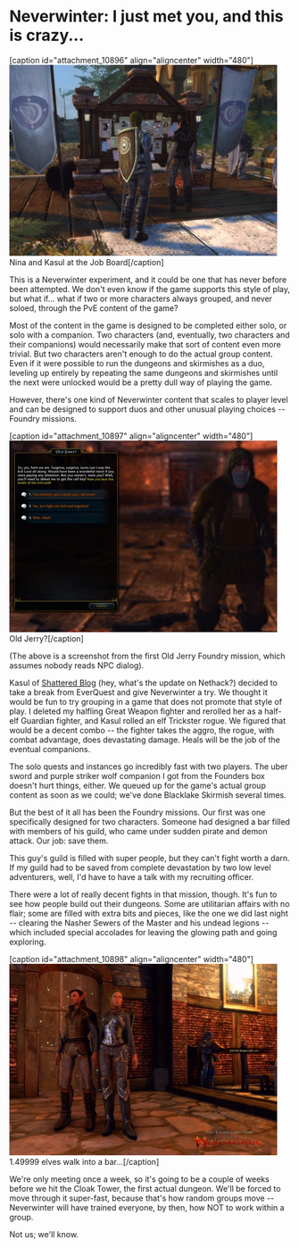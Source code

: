 # Neverwinter: I just met you, and this is crazy...

[caption id="attachment\_10896" align="aligncenter" width="480"][![Nina and Kasul at the Job Board](../uploads/2013/05/GameClient-2013-05-13-23-24-23-16-480x342.jpg)](../uploads/2013/05/GameClient-2013-05-13-23-24-23-16.jpg) Nina and Kasul at the Job Board[/caption]

This is a Neverwinter experiment, and it could be one that has never before been attempted. We don't even know if the game supports this style of play, but what if... what if two or more characters always grouped, and never soloed, through the PvE content of the game?

Most of the content in the game is designed to be completed either solo, or solo with a companion. Two characters (and, eventually, two characters and their companions) would necessarily make that sort of content even more trivial. But two characters aren't enough to do the actual group content. Even if it were possible to run the dungeons and skirmishes as a duo, leveling up entirely by repeating the same dungeons and skirmishes until the next were unlocked would be a pretty dull way of playing the game.

However, there's one kind of Neverwinter content that scales to player level and can be designed to support duos and other unusual playing choices -- Foundry missions.

[caption id="attachment\_10897" align="aligncenter" width="480"][![Old Jerry?](../uploads/2013/05/GameClient-2013-05-12-16-11-48-62-480x343.jpg)](../uploads/2013/05/GameClient-2013-05-12-16-11-48-62.jpg) Old Jerry?[/caption]

(The above is a screenshot from the first Old Jerry Foundry mission, which assumes nobody reads NPC dialog).

Kasul of [Shattered Blog](http://shatteredblog.wordpress.com/) (hey, what's the update on Nethack?) decided to take a break from EverQuest and give Neverwinter a try. We thought it would be fun to try grouping in a game that does not promote that style of play. I deleted my halfling Great Weapon fighter and rerolled her as a half-elf Guardian fighter, and Kasul rolled an elf Trickster rogue. We figured that would be a decent combo -- the fighter takes the aggro, the rogue, with combat advantage, does devastating damage. Heals will be the job of the eventual companions.

The solo quests and instances go incredibly fast with two players. The uber sword and purple striker wolf companion I got from the Founders box doesn't hurt things, either. We queued up for the game's actual group content as soon as we could; we've done Blacklake Skirmish several times.

But the best of it all has been the Foundry missions. Our first was one specifically designed for two characters. Someone had designed a bar filled with members of his guild, who came under sudden pirate and demon attack. Our job: save them.

This guy's guild is filled with super people, but they can't fight worth a darn. If my guild had to be saved from complete devastation by two low level adventurers, well, I'd have to have a talk with my recruiting officer.

There were a lot of really decent fights in that mission, though. It's fun to see how people build out their dungeons. Some are utilitarian affairs with no flair; some are filled with extra bits and pieces, like the one we did last night -- clearing the Nasher Sewers of the Master and his undead legions -- which included special accolades for leaving the glowing path and going exploring.

[caption id="attachment\_10898" align="aligncenter" width="480"][![1.49999 elves walk into a bar...](../uploads/2013/05/GameClient-2013-05-11-23-17-51-08-480x343.jpg)](../uploads/2013/05/GameClient-2013-05-11-23-17-51-08.jpg) 1.49999 elves walk into a bar...[/caption]

We're only meeting once a week, so it's going to be a couple of weeks before we hit the Cloak Tower, the first actual dungeon. We'll be forced to move through it super-fast, because that's how random groups move -- Neverwinter will have trained everyone, by then, how NOT to work within a group.

Not us; we'll know.

